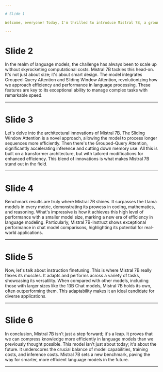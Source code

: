 ```yaml
---

# Slide 1

Welcome, everyone! Today, I'm thrilled to introduce Mistral 7B, a groundbreaking language model. It's the brainchild of Albert Q. Jiang, Alexandre Sablayrolles, Arthur Mensch, and their team. What sets Mistral 7B apart is its unique balance of efficiency and high performance, a significant leap in the evolution of language models. Let's dive into what makes Mistral 7B a game changer.

---
```


# Slide 2

In the realm of language models, the challenge has always been to scale up without skyrocketing computational costs. Mistral 7B tackles this head-on. It's not just about size; it's about smart design. The model integrates Grouped-Query Attention and Sliding Window Attention, revolutionizing how we approach efficiency and performance in language processing. These features are key to its exceptional ability to manage complex tasks with remarkable speed.

---

# Slide 3

Let's delve into the architectural innovations of Mistral 7B. The Sliding Window Attention is a novel approach, allowing the model to process longer sequences more efficiently. Then there's the Grouped-Query Attention, significantly accelerating inference and cutting down memory use. All this is built on a transformer architecture, but with tailored modifications for enhanced efficiency. This blend of innovations is what makes Mistral 7B stand out in the field.

---

# Slide 4

Benchmark results are truly where Mistral 7B shines. It surpasses the Llama models in every metric, demonstrating its prowess in coding, mathematics, and reasoning. What's impressive is how it achieves this high level of performance with a smaller model size, marking a new era of efficiency in language modeling. Particularly, Mistral 7B-Instruct shows exceptional performance in chat model comparisons, highlighting its potential for real-world applications.

---

# Slide 5

Now, let's talk about instruction finetuning. This is where Mistral 7B really flexes its muscles. It adapts and performs across a variety of tasks, showcasing its versatility. When compared with other models, including those with larger sizes like the 13B Chat models, Mistral 7B holds its own, often outperforming them. This adaptability makes it an ideal candidate for diverse applications.

---

# Slide 6

In conclusion, Mistral 7B isn't just a step forward; it's a leap. It proves that we can compress knowledge more efficiently in language models than we previously thought possible. This model isn't just about today; it's about the future. It underscores the crucial balance of model capabilities, training costs, and inference costs. Mistral 7B sets a new benchmark, paving the way for smarter, more efficient language models in the future.

---